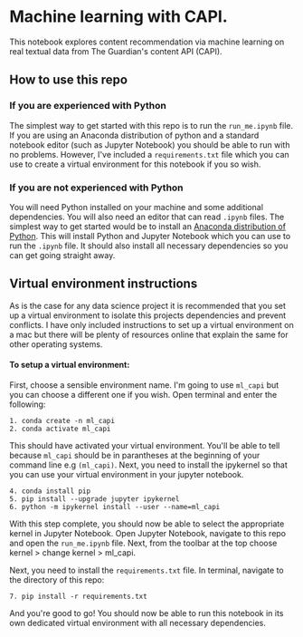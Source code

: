 # Machine learning with CAPI.

 This notebook explores content recommendation via machine learning on real textual data from The Guardian's content API (CAPI). 
  
## How to use this repo

### If you are experienced with Python

 The simplest way to get started with this repo is to run the `run_me.ipynb` file. If you are using an Anaconda distribution of python and a standard notebook editor (such as Jupyter Notebook) you should be able to run with no problems. However, I've included a `requirements.txt` file which you can use to create a virtual environment for this notebook if you so wish. 
 
 ### If you are not experienced with Python
 
  You will need Python installed on your machine and some additional dependencies. You will also need an editor that can read `.ipynb` files. The simplest way to get started would be to install an <a href="https://www.anaconda.com/products/distribution">Anaconda distribution of Python</a>. This will install Python and Jupyter Notebook which you can use to run the `.ipynb` file. It should also install all necessary dependencies so you can get going straight away.
  
## Virtual environment instructions
  
   As is the case for any data science project it is recommended that you set up a virtual environment to isolate this projects dependencies and prevent conflicts. I have only included instructions to set up a virtual environment on a mac but there will be plenty of resources online that explain the same for other operating systems.  
   
   ####  To setup a virtual environment: 
   
First, choose a sensible environment name. I'm going to use `ml_capi` but you can choose a different one if you wish. Open terminal and enter the following:
    
    1. conda create -n ml_capi
    2. conda activate ml_capi
    
This should have activated your virtual environment. You'll be able to tell because `ml_capi` should be in parantheses at the beginning of your command line e.g `(ml_capi)`. Next, you need to install the ipykernel so that you can use your virtual environment in your jupyter notebook.  

    
    4. conda install pip
    5. pip install --upgrade jupyter ipykernel
    6. python -m ipykernel install --user --name=ml_capi
   
 With this step complete, you should now be able to select the appropriate kernel in Jupyter Notebook. Open Jupyter Notebook, navigate to this repo and open the `run_me.ipynb` file. Next, from the toolbar at the top choose kernel > change kernel > ml_capi. 
   
Next, you need to install the `requirements.txt` file. In terminal, navigate to the directory of this repo:

    7. pip install -r requirements.txt
  
 And you're good to go! You should now be able to run this notebook in its own dedicated virtual environment with all necessary dependencies. 
   
    
